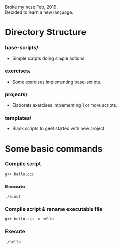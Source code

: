Broke my nose Feb, 2019.  
Decided to learn a new language.

# Directory Structure
### base-scripts/
- Simple scripts doing simple actions.

### exercises/
- Some exercises implementing base-scripts.

### projects/
- Elaborate exercises implementing 1 or more scripts.

### templates/
- Blank scripts to geet started with new project.

# Some basic commands

### Compile script
`g++ hello.cpp`
### Execute
`./a.out`

### Compile script & rename executable file
`g++ hello.cpp -o hello`
### Execute
`./hello`
